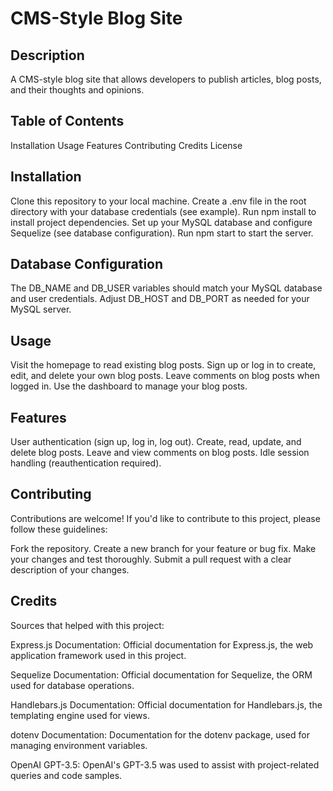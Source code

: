 # CMS-Style Blog Site

## Description

A CMS-style blog site that allows developers to publish articles, blog posts, and their thoughts and opinions.

## Table of Contents

Installation
Usage
Features
Contributing
Credits
License

## Installation

Clone this repository to your local machine.
Create a .env file in the root directory with your database credentials (see example).
Run npm install to install project dependencies.
Set up your MySQL database and configure Sequelize (see database configuration).
Run npm start to start the server.

## Database Configuration

The DB_NAME and DB_USER variables should match your MySQL database and user credentials.
Adjust DB_HOST and DB_PORT as needed for your MySQL server.

## Usage

Visit the homepage to read existing blog posts.
Sign up or log in to create, edit, and delete your own blog posts.
Leave comments on blog posts when logged in.
Use the dashboard to manage your blog posts.

## Features

User authentication (sign up, log in, log out).
Create, read, update, and delete blog posts.
Leave and view comments on blog posts.
Idle session handling (reauthentication required).

## Contributing

Contributions are welcome! If you'd like to contribute to this project, please follow these guidelines:

Fork the repository.
Create a new branch for your feature or bug fix.
Make your changes and test thoroughly.
Submit a pull request with a clear description of your changes.

## Credits

Sources that helped with this project:

Express.js Documentation: Official documentation for Express.js, the web application framework used in this project.

Sequelize Documentation: Official documentation for Sequelize, the ORM used for database operations.

Handlebars.js Documentation: Official documentation for Handlebars.js, the templating engine used for views.

dotenv Documentation: Documentation for the dotenv package, used for managing environment variables.

OpenAI GPT-3.5: OpenAI's GPT-3.5 was used to assist with project-related queries and code samples.
